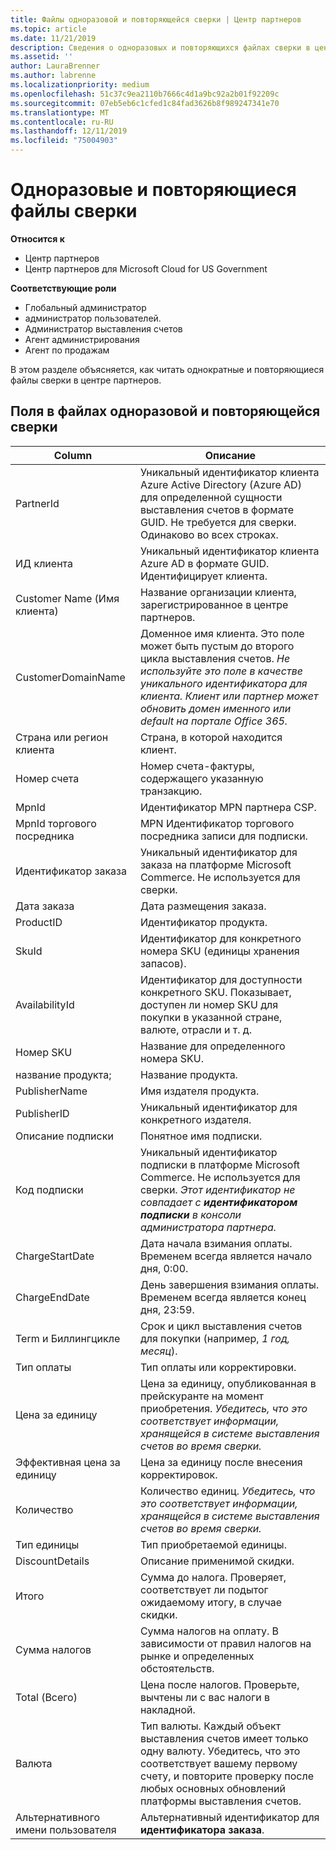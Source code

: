 ```yaml
---
title: Файлы одноразовой и повторяющейся сверки | Центр партнеров
ms.topic: article
ms.date: 11/21/2019
description: Сведения о одноразовых и повторяющихся файлах сверки в центре партнеров.
ms.assetid: ''
author: LauraBrenner
ms.author: labrenne
ms.localizationpriority: medium
ms.openlocfilehash: 51c37c9ea2110b7666c4d1a9bc92a2b01f92209c
ms.sourcegitcommit: 07eb5eb6c1cfed1c84fad3626b8f989247341e70
ms.translationtype: MT
ms.contentlocale: ru-RU
ms.lasthandoff: 12/11/2019
ms.locfileid: "75004903"
---
```

# <a name="one-time-and-recurring-reconciliation-files"></a>Одноразовые и повторяющиеся файлы сверки

**Относится к**

- Центр партнеров
- Центр партнеров для Microsoft Cloud for US Government

**Соответствующие роли**
-   Глобальный администратор
-   администратор пользователей.
-   Администратор выставления счетов
-   Агент администрирования
-   Агент по продажам

В этом разделе объясняется, как читать однократные и повторяющиеся файлы сверки в центре партнеров.

## <a name="fields-in-one-time-and-recurring-reconciliation-files"></a>Поля в файлах одноразовой и повторяющейся сверки

| Column | Описание |
| ------ | ----------- |
| PartnerId | Уникальный идентификатор клиента Azure Active Directory (Azure AD) для определенной сущности выставления счетов в формате GUID. Не требуется для сверки. Одинаково во всех строках. |
| ИД клиента | Уникальный идентификатор клиента Azure AD в формате GUID. Идентифицирует клиента. |
| Customer Name (Имя клиента) | Название организации клиента, зарегистрированное в центре партнеров. |
| CustomerDomainName | Доменное имя клиента. Это поле может быть пустым до второго цикла выставления счетов. *Не используйте это поле в качестве уникального идентификатора для клиента. Клиент или партнер может обновить домен именного или default на портале Office 365.* |
| Страна или регион клиента | Страна, в которой находится клиент. |
| Номер счета | Номер счета-фактуры, содержащего указанную транзакцию. |
| MpnId | Идентификатор MPN партнера CSP. |
| MpnId торгового посредника | MPN Идентификатор торгового посредника записи для подписки. |
| Идентификатор заказа | Уникальный идентификатор для заказа на платформе Microsoft Commerce. Не используется для сверки. |
| Дата заказа | Дата размещения заказа. |
| ProductID | Идентификатор продукта. |
| SkuId | Идентификатор для конкретного номера SKU (единицы хранения запасов). |
| AvailabilityId | Идентификатор для доступности конкретного SKU. Показывает, доступен ли номер SKU для покупки в указанной стране, валюте, отрасли и т. д. |
| Номер SKU | Название для определенного номера SKU. |
| название продукта; | Название продукта. |
| PublisherName | Имя издателя продукта.
| PublisherID | Уникальный идентификатор для конкретного издателя. |
| Описание подписки | Понятное имя подписки. |
| Код подписки | Уникальный идентификатор подписки в платформе Microsoft Commerce. Не используется для сверки. *Этот идентификатор не совпадает с **идентификатором подписки** в консоли администратора партнера.* |
| ChargeStartDate | Дата начала взимания оплаты. Временем всегда является начало дня, 0:00. |
| ChargeEndDate | День завершения взимания оплаты. Временем всегда является конец дня, 23:59. |
| Term и Биллингцикле | Срок и цикл выставления счетов для покупки (например, *1 год, месяц*). |
| Тип оплаты | Тип оплаты или корректировки. |
| Цена за единицу | Цена за единицу, опубликованная в прейскуранте на момент приобретения. *Убедитесь, что это соответствует информации, хранящейся в системе выставления счетов во время сверки.* |
| Эффективная цена за единицу | Цена за единицу после внесения корректировок. |
| Количество | Количество единиц. *Убедитесь, что это соответствует информации, хранящейся в системе выставления счетов во время сверки.* |
| Тип единицы | Тип приобретаемой единицы. |
| DiscountDetails | Описание применимой скидки. |
| Итого | Сумма до налога. Проверяет, соответствует ли подытог ожидаемому итогу, в случае скидки. |
| Сумма налогов | Сумма налогов на оплату. В зависимости от правил налогов на рынке и определенных обстоятельств. |
| Total (Всего) | Цена после налогов. Проверьте, вычтены ли с вас налоги в накладной. |
| Валюта | Тип валюты. Каждый объект выставления счетов имеет только одну валюту. Убедитесь, что это соответствует вашему первому счету, и повторите проверку после любых основных обновлений платформы выставления счетов. |
| Альтернативного имени пользователя | Альтернативный идентификатор для **идентификатора заказа**. |
